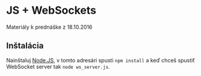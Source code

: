 # JS + WebSockets
Materiály k prednáške z 18.10.2016

## Inštalácia
Nainštaluj [Node.JS](https://nodejs.org/en/), v tomto adresári spusti `npm install` a keď chceš spustiť WebSocket server tak `node ws_server.js`.
